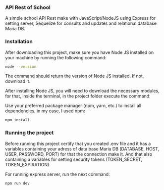 ### API Rest of School

A simple school API Rest make with JavaScript/NodeJS using Express for setting server, Sequelize for consults and updates and relational database Maria DB.

### Installation

After downloading this project, make sure you have Node JS installed on your machine by running the following command:

```bash
node --version
```

The command should return the version of Node JS installed. If not, download it.

After installing Node JS, you will need to download the necessary modules, for that, inside the terminal, in the project folder execute the command:

Use your preferred package manager (npm, yarn, etc.) to install all dependencies, in my case, I used npm:

```bash
npm install
```

### Running the project

Before running this project certify that you created .env file and it has a variables containing your adress of data base Maria DB (DATABASE, HOST, USER, PASSWORD, PORT) for that the connection make it. And that also containing a variables for setting security tokens (TOKEN_SECRET, TOKEN_EXPIRATION).

For running express server, run the next command:

```bash
npm run dev
```
